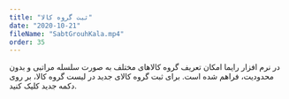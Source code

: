 ```yaml
---
title: "ثبت گروه کالا"
date: "2020-10-21"
fileName: "SabtGrouhKala.mp4"
order: 35
---
```


در نرم افزار رایما امکان تعریف گروه کالاهای مختلف به صورت سلسله مراتبی و بدون محدودیت، فراهم شده است. برای ثبت گروه کالای جدید در لیست گروه کالا، بر روی دکمه جدید کلیک کنید.
